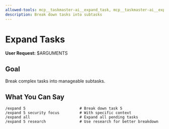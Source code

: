 ```yaml
---
allowed-tools: mcp__taskmaster-ai__expand_task, mcp__taskmaster-ai__expand_all
description: Break down tasks into subtasks
---
```


# Expand Tasks

**User Request:** $ARGUMENTS

## Goal

Break complex tasks into manageable subtasks.

## What You Can Say

```
/expand 5                        # Break down task 5
/expand 5 security focus         # With specific context
/expand all                      # Expand all pending tasks
/expand 5 research               # Use research for better breakdown
```
